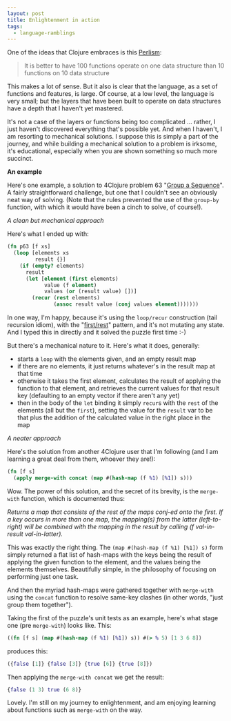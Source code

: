 ```yaml
---
layout: post
title: Enlightenment in action
tags:
  - language-ramblings
---
```

One of the ideas that Clojure embraces is this [Perlism](http://www.cs.yale.edu/homes/perlis-alan/quotes.html):

> It is better to have 100 functions operate on one data structure than 10 functions on 10 data structure

This makes a lot of sense. But it also is clear that the language, as a set of functions and features, is large. Of course, at a low level, the language is very small; but the layers that have been built to operate on data structures have a depth that I haven't yet mastered. 

It's not a case of the layers or functions being too complicated ... rather, I just haven't discovered everything that's possible yet. And when I haven't, I am resorting to mechanical solutions. I suppose this is simply a part of the journey, and while building a mechanical solution to a problem is irksome, it's educational, especially when you are shown something so much more succinct.

**An example**

Here's one example, a solution to 4Clojure problem 63 "[Group a Sequence](https://www.4clojure.com/problem/63)". A fairly straightforward challenge, but one that I couldn't see an obviously neat way of solving. (Note that the rules prevented the use of the `group-by` function, with which it would have been a cinch to solve, of course!).

_A clean but mechanical approach_

Here's what I ended up with:

```clojure
(fn p63 [f xs]
  (loop [elements xs
         result {}]
    (if (empty? elements)
      result
      (let [element (first elements)
            value (f element)
            values (or (result value) [])]
        (recur (rest elements)
               (assoc result value (conj values element)))))))
```

In one way, I'm happy, because it's using the `loop/recur` construction (tail recursion idiom), with the "[first/rest](http://langram.org/tag/firstrest/)" pattern, and it's not mutating any state. And I typed this in directly and it solved the puzzle first time :-)

But there's a mechanical nature to it. Here's what it does, generally:

* starts a `loop` with the elements given, and an empty result map
* if there are no elements, it just returns whatever's in the result map at that time
* otherwise it takes the first element, calculates the result of applying the function to that element, and retrieves the current values for that result key (defaulting to an empty vector if there aren't any yet)
* then in the body of the `let` binding it simply `recur`s with the `rest` of the elements (all but the `first`), setting the value for the `result` var to be that plus the addition of the calculated value in the right place in the map

_A neater approach_

Here's the solution from another 4Clojure user that I'm following (and I am learning a great deal from them, whoever they are!):

```clojure
(fn [f s]
  (apply merge-with concat (map #(hash-map (f %1) [%1]) s)))
```

Wow. The power of this solution, and the secret of its brevity, is the `merge-with` function, which is documented thus:

_Returns a map that consists of the rest of the maps conj-ed onto the first.  If a key occurs in more than one map, the mapping(s) from the latter (left-to-right) will be combined with the mapping in the result by calling (f val-in-result val-in-latter)._

This was exactly the right thing. The `(map #(hash-map (f %1) [%1]) s)` form simply returned a flat list of hash-maps with the keys being the result of applying the given function to the element, and the values being the elements themselves. Beautifully simple, in the philosophy of focusing on performing just one task. 

And then the myriad hash-maps were gathered together with `merge-with` using the `concat` function to resolve same-key clashes (in other words, "just group them together"). 

Taking the first of the puzzle's unit tests as an example, here's what stage one (pre `merge-with`) looks like. This:

```clojure
((fn [f s] (map #(hash-map (f %1) [%1]) s)) #(> % 5) [1 3 6 8])
```

produces this:

```clojure
({false [1]} {false [3]} {true [6]} {true [8]})
```

Then applying the `merge-with concat` we get the result:

```clojure
{false (1 3) true (6 8)}
```

Lovely. I'm still on my journey to enlightenment, and am enjoying learning about functions such as `merge-with` on the way.
